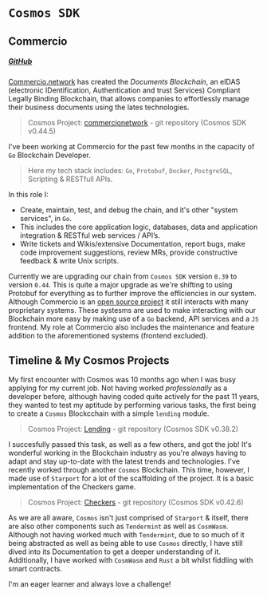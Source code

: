 # `Cosmos SDK`

## Commercio

##### [GitHub](https://github.com/commercionetwork?type=source)

[Commercio.network](https://commercio.network/) has created the *Documents Blockchain*, an eIDAS (electronic IDentification, Authentication and trust Services) Compliant Legally Binding Blockchain, that allows companies to effortlessly manage their business documents using the lates technologies.

> Cosmos Project: [commercionetwork](https://github.com/commercionetwork/commercionetwork/tree/main-3.0)  - git repository (Cosmos SDK  v0.44.5)

I've been working at Commercio for the past few months in the capacity of `Go` Blockchain Developer. 

> Here my tech stack includes: `Go`, `Protobuf`, `Docker`, `PostgreSQL`, Scripting & RESTfull APIs. 

In this role I:
* Create, maintain, test, and debug the chain, and it's other "system services", in `Go`.
* This includes the core application logic, databases, data and application integration & RESTful web services / API’s.
* Write tickets and Wikis/extensive Documentation, report bugs, make code improvement suggestions, review MRs, provide constructive feedback & write Unix scripts.

Currently we are upgrading our chain from `Cosmos SDK` version `0.39` to version `0.44`. This is quite a major upgrade as we're shifting to using Protobuf for everything as to further improve the efficiencies in our system. Although Commercio is an [open source project](https://github.com/commercionetwork/commercionetwork/tree/main-3.0) it still interacts with many proprietary systems. These systesms are used to make interacting with our Blockchain more easy by making use of a `Go` backend, API services and a `JS` frontend. My role at Commercio also includes the maintenance and feature addition to the aforementioned systems (frontend excluded).

## Timeline & My Cosmos Projects

My first encounter with Cosmos was 10 months ago when I was busy applying for my current job. Not having worked *professionally* as a developer before, although having coded quite actively for the past 11 years, they wanted to test my aptitude by performing various tasks, the first being to create a `Cosmos` Blockcchain with a simple `lending` module.

> Cosmos Project: [Lending](https://github.com/BenWolfaardt/Lending) - git repository (Cosmos SDK  v0.38.2)

I succesfully passed this task, as well as a few others, and got the job! It's wonderful working in the Blockchain industry as you're always having to adapt and stay up-to-date with the latest trends and technologies. I've recently worked through another `Cosmos` Blockchain. This time, however, I made use of `Starport` for a lot of the scaffolding of the project. It is a basic implementation of the Checkers game.

> Cosmos Project: [Checkers](https://github.com/BenWolfaardt/Checkers) - git repository (Cosmos SDK  v0.42.6)

As we are all aware, `Cosmos` isn't just comprised of `Starport` & itself, there are also other components such as `Tendermint` as well as `CosmWasm`. Although not having worked much with `Tendermint`, due to so much of it being abstracted as well as being able to use `Cosmos` directly, I have still dived into its Documentation to get a deeper understanding of it. Additionally, I have worked with `CosmWasm` and `Rust` a bit whilst fiddling with smart contracts. 

I'm an eager learner and always love a challenge!
